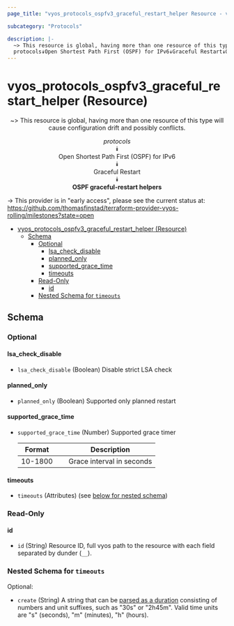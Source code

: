```yaml
---
page_title: "vyos_protocols_ospfv3_graceful_restart_helper Resource - vyos"

subcategory: "Protocols"

description: |-
  ~> This resource is global, having more than one resource of this type will cause configuration drift and possibly conflicts.
  protocols⯯Open Shortest Path First (OSPF) for IPv6⯯Graceful Restart⯯OSPF graceful-restart helpers
---
```


# vyos_protocols_ospfv3_graceful_restart_helper (Resource)
<center>

~> This resource is global, having more than one resource of this type will cause configuration drift and possibly conflicts.

*protocols*  
⯯  
Open Shortest Path First (OSPF) for IPv6  
⯯  
Graceful Restart  
⯯  
**OSPF graceful-restart helpers**


</center>

-> This provider is in "early access", please see the current status at: https://github.com/thomasfinstad/terraform-provider-vyos-rolling/milestones?state=open

<!--TOC-->

- [vyos_protocols_ospfv3_graceful_restart_helper (Resource)](#vyos_protocols_ospfv3_graceful_restart_helper-resource)
  - [Schema](#schema)
    - [Optional](#optional)
      - [lsa_check_disable](#lsa_check_disable)
      - [planned_only](#planned_only)
      - [supported_grace_time](#supported_grace_time)
      - [timeouts](#timeouts)
    - [Read-Only](#read-only)
      - [id](#id)
    - [Nested Schema for `timeouts`](#nested-schema-for-timeouts)

<!--TOC-->

<!-- schema generated by tfplugindocs -->
## Schema

### Optional

#### lsa_check_disable
- `lsa_check_disable` (Boolean) Disable strict LSA check
#### planned_only
- `planned_only` (Boolean) Supported only planned restart
#### supported_grace_time
- `supported_grace_time` (Number) Supported grace timer

    |  Format   &emsp;|  Description                |
    |-----------|-----------------------------|
    |  10-1800  &emsp;|  Grace interval in seconds  |
#### timeouts
- `timeouts` (Attributes) (see [below for nested schema](#nestedatt--timeouts))

### Read-Only

#### id
- `id` (String) Resource ID, full vyos path to the resource with each field separated by dunder (`__`).

<a id="nestedatt--timeouts"></a>
### Nested Schema for `timeouts`

Optional:

- `create` (String) A string that can be [parsed as a duration](https://pkg.go.dev/time#ParseDuration) consisting of numbers and unit suffixes, such as &#34;30s&#34; or &#34;2h45m&#34;. Valid time units are &#34;s&#34; (seconds), &#34;m&#34; (minutes), &#34;h&#34; (hours).
